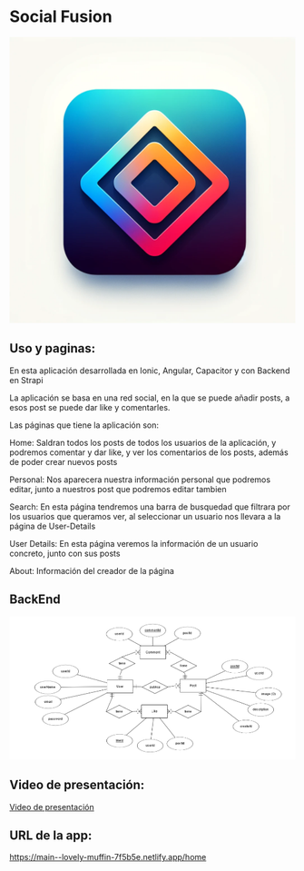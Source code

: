 # Social Fusion
![Logo de Social Fusion](/src/assets/images/logoSF.png)
## Uso y paginas:
En esta aplicación desarrollada en Ionic, Angular, Capacitor y con Backend en Strapi

La aplicación se basa en una red social, en la que se puede añadir posts, a esos post se puede dar like y comentarles. 

Las páginas que tiene la aplicación son:  

Home: Saldran todos los posts de todos los usuarios de la aplicación, y podremos comentar y dar like, y ver los comentarios de los posts, además de poder crear nuevos posts  

Personal: Nos aparecera nuestra información personal que podremos editar, junto a nuestros post que podremos editar tambien  

Search: En esta página tendremos una barra de busquedad que filtrara por los usuarios que queramos ver, al seleccionar un usuario nos llevara a la página de User-Details  

User Details: En esta página veremos la información de un usuario concreto, junto con sus posts

About: Información del creador de la página   
## BackEnd
![Base de datos](/src/assets/images/bbdd.png)

## Video de presentación:
[Video de presentación](https://youtu.be/wCALoeJKYT8)

## URL  de la app:
https://main--lovely-muffin-7f5b5e.netlify.app/home
